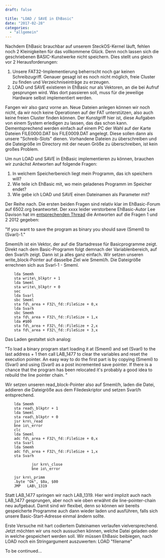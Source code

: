 ```yaml
---
draft: false

title: "LOAD / SAVE in EhBasic"
date: "2017-02-28"
categories: 
  - "allgemein"
---
```


Nachdem EhBasic brauchbar auf unserem SteckOS-Kernel läuft, fehlen noch 2 Kleinigkeiten für das vollkommene Glück. Denn noch lassen sich die geschriebenen BASIC-Kunstwerke nicht speichern. Dies stellt uns gleich vor 2 Herausforderungen:

1. Unsere FAT32-Implementierung beherrscht noch gar keinen Schreibzugriff. Genauer gesagt ist es noch nicht möglich, freie Cluster zu finden und Verzeichniseinträge zu erzeugen.
2. LOAD und SAVE existieren in EhBasic nur als Vektoren, an die bei Aufruf gesprungen wird. Was dort passieren soll, muss für die jeweilige Hardware selbst implementiert werden.

Fangen wir also ganz vorne an. Neue Dateien anlegen können wir noch nicht, da wir noch keine Operationen auf der FAT unterstützen, also auch keine freien Cluster finden können. Der Kunstgriff hier ist, diese Aufgaben von einem System erledigen zu lassen, das das schon kann. Dementsprechend werden einfach auf einem PC der Wahl auf der Karte Dateien FILE0000.DAT bis FILE0009.DAT angelegt. Diese sollen dann als unsere "Schreib-Slots" dienen. Vorhandene Dateien zu überschreiben und die Dateigröße im Directory mit der neuen Größe zu überschreiben, ist kein großes Problem.

Um nun LOAD und SAVE in EhBasic implementieren zu können, brauchen wir zunächst Antworten auf folgende Fragen:

1. In welchem Speicherbereich liegt mein Programm, das ich speichern will?
2. Wie teile ich EhBasic mit, wo mein geladenes Programm im Speicher endet?
3. Wie gebe ich LOAD und SAVE einen Dateinamen als Parameter mit?

Der Reihe nach. Die ersten beiden Fragen sind relativ klar im EhBasic-Forum auf 6502.org beantwortet. Der xxxx leider verstorbene EhBasic-Autor Lee Davison hat im [entsprechenden Thread](http://forum.6502.org/viewtopic.php?f=5&t=2198) die Antworten auf die Fragen 1 und 2 2012 gegeben:

"If you want to save the program as binary you should save (Smeml) to (Svarl)-1."

Smeml/h ist ein Vektor, der auf die Startadresse für Basicprogramme zeigt. Direkt nach dem Basic-Programm folgt demnach der Variablenbereich, auf den Svarl/h zeigt. Dann ist ja alles ganz einfach. Wir setzen unseren write\_block-Pointer auf dasselbe Ziel wie Smeml/h. Die Dateigröße errechnen sich aus Svarl-1 - Smeml.

		lda Smemh
		sta write\_blkptr + 1
		lda Smeml
		sta write\_blkptr + 0
		sec
		lda Svarl
		sbc Smeml
		sta fd\_area + F32\_fd::FileSize + 0,x
		lda Svarh
		sbc Smemh
		sta fd\_area + F32\_fd::FileSize + 1,x
		lda #$00
		sta fd\_area + F32\_fd::FileSize + 2,x
		sta fd\_area + F32\_fd::FileSize + 3,x

Das Laden gestaltet sich analog:

"To load a binary program start loading it at (Smeml) and set (Svarl) to the last address + 1 then call LAB\_1477 to clear the variables and reset the execution pointer. An easy way to do the first part is by copying (Smeml) to (Svarl) and using (Svarl) as a post incremented save pointer. If there is a chance that the program has been relocated it's probably a good idea to rebuild the line pointer chain. "

Wir setzen unseren read\_block-Pointer also auf Smeml/h, laden die Datei, addieren die Dateigröße aus dem Filedeskriptor und setzen Svarl/h entsprechend.

		lda Smemh
		sta read\_blkptr + 1
		lda Smeml
		sta read\_blkptr + 0
		jsr krn\_read
		bne io\_error
		clc
		lda Smeml
		adc fd\_area + F32\_fd::FileSize + 0,x
		sta Svarl
		lda Smemh
		adc fd\_area + F32\_fd::FileSize + 1,x
		sta Svarh

                jsr krn\_close
                bne io\_error
	
		jsr krn\_primm
		.byte "Ok", $0a, $00
		JMP   LAB\_1319		

Statt LAB\_1477 springen wir nach LAB\_1319. Hier wird implizit auch nach LAB\_1477 gesprungen, aber noch wie oben erwähnt die line-pointer-chain neu aufgebaut. Damit sind wir flexibel, denn so können wir bereits gespeicherte Programme auch dann wieder laden und ausführen, falls sich unsere Basic-Start-Adresse einmal ändern sollte.

Erste Versuche mit hart codiertem Dateinamen verlaufen vielversprechend. Jetzt möchten wir uns noch aussuchen können, welche Datei geladen oder in welche gespeichert werden soll. Wir müssen EhBasic beibiegen, nach LOAD noch ein Stringargument auszuwerten: LOAD "filename"

To be continued...

